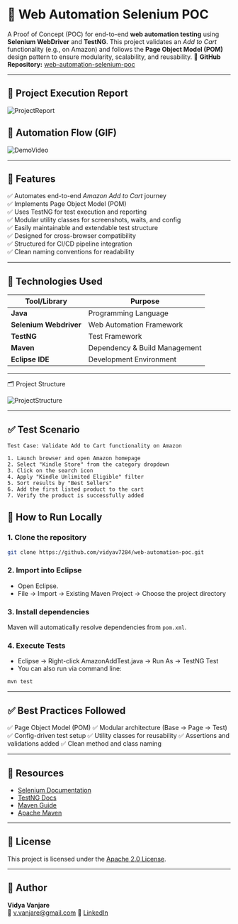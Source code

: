 

# 🧪 Web Automation Selenium POC

A Proof of Concept (POC) for end-to-end **web automation testing** using **Selenium WebDriver** and **TestNG**. This project validates an *Add to Cart* functionality (e.g., on Amazon) and follows the **Page Object Model (POM)** design pattern to ensure modularity, scalability, and reusability.
🔗 **GitHub Repository:** [web-automation-selenium-poc](https://github.com/vidyav7284/Web-Automation-Selenium-POC)

---

## 📸 Project Execution Report

![ProjectReport](https://github.com/user-attachments/assets/d42939ed-c8e8-4bbc-a9b9-874883c46f0b)


## 🎥 Automation Flow (GIF)

![DemoVideo](https://github.com/user-attachments/assets/a6e5e6d7-fd3f-42ca-b060-b926a1857bc5)



---

## 🚀 Features


✅ Automates end-to-end *Amazon Add to Cart* journey  
✅ Implements Page Object Model (POM)  
✅ Uses TestNG for test execution and reporting  
✅ Modular utility classes for screenshots, waits, and config  
✅ Easily maintainable and extendable test structure  
✅ Designed for cross-browser compatibility  
✅ Structured for CI/CD pipeline integration  
✅ Clean naming conventions for readability 

---

## 🔧 Technologies Used

| Tool/Library     | Purpose                       |
| -----------------| ----------------------------- |
| **Java**         | Programming Language          |
| **Selenium Webdriver** | Web Automation Framework      |
| **TestNG**       | Test Framework                |
| **Maven**        | Dependency & Build Management |
| **Eclipse IDE**  | Development Environment       |


---

🗂️ Project Structure


![ProjectStructure](https://github.com/user-attachments/assets/7494802b-a24d-40be-af91-0a3f098eee27)

---

## ✅ Test Scenario

```text
Test Case: Validate Add to Cart functionality on Amazon

1. Launch browser and open Amazon homepage
2. Select "Kindle Store" from the category dropdown
3. Click on the search icon
4. Apply "Kindle Unlimited Eligible" filter
5. Sort results by "Best Sellers"
6. Add the first listed product to the cart
7. Verify the product is successfully added
```

## 🧪 How to Run Locally

### 1. Clone the repository

```bash
git clone https://github.com/vidyav7284/web-automation-poc.git
```

### 2. Import into Eclipse

* Open Eclipse.
* File → Import → Existing Maven Project → Choose the project directory

### 3. Install dependencies

Maven will automatically resolve dependencies from `pom.xml`.

### 4. Execute Tests

* Eclipse → Right-click AmazonAddTest.java → Run As → TestNG Test
* You can also run via command line:

```bash
mvn test
```

---

## ✅ Best Practices Followed

✅ Page Object Model (POM)
✅ Modular architecture (Base → Page → Test)
✅ Config-driven test setup
✅ Utility classes for reusability
✅ Assertions and validations added
✅ Clean method and class naming

---

## 📎 Resources

* [Selenium Documentation](https://www.selenium.dev/documentation/)
* [TestNG Docs](https://testng.org/doc/)
* [Maven Guide](https://maven.apache.org/guides/index.html)
* [Apache Maven](https://maven.apache.org/)

---

## 📄 License

This project is licensed under the [Apache 2.0 License](LICENSE).

---

## 👤 Author

**Vidya Vanjare**  
📧 v.vanjare@gmail.com
📎 [LinkedIn](https://www.linkedin.com/in/vidya-vanjare)  
